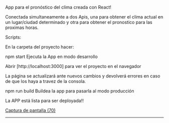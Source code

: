 App para el pronóstico del clima creada con React!

Conectada simultaneamente a dos Apis, una para obtener el clima actual en un lugar/ciudad determinado y otra para obtener el pronostico para las proximas horas.

Scripts:

En la carpeta del proyecto hacer:

npm start
Ejecuta la App en modo desarrollo

Abrir [http://localhost:3000] para ver el proyecto en el navegador

La página se actualizará ante nuevos cambios y devolverá errores en caso de que los haya a travez de la consola.

npm run build
Buildea la app para pasarla al modo producción

La APP está lista para ser deployada!!

[Captura de pantalla (70)](https://user-images.githubusercontent.com/97048366/197027548-00cf8853-43e1-4440-95d8-2947049725e6.png)


<hr/>

